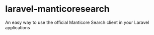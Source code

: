 # laravel-manticoresearch
An easy way to use the official Manticore Search client in your Laravel applications
